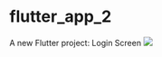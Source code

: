 # flutter_app_2

A new Flutter project: Login Screen
<img src = ![Screenshot_1631953352](https://user-images.githubusercontent.com/89629701/133882170-c5167055-366f-4419-bd29-e4beb408c0e8.png)>



